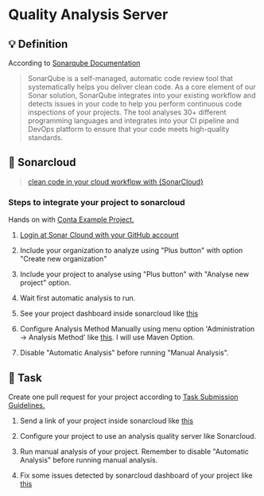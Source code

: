 Quality Analysis Server
====

## :bulb: Definition

According to [Sonarqube Documentation](https://docs.sonarqube.org/latest/)

> SonarQube is a self-managed, automatic code review tool that systematically helps you deliver clean code. As a core element of our Sonar solution, SonarQube integrates into your existing workflow and detects issues in your code to help you perform continuous code inspections of your projects. The tool analyses 30+ different programming languages and integrates into your CI pipeline and DevOps platform to ensure that your code meets high-quality standards.

## :hammer: Sonarcloud

> [clean code in your cloud workflow with {SonarCloud}](https://www.sonarsource.com/products/sonarcloud/.)

### Steps to integrate your project to sonarcloud

Hands on with [Conta Example Project.](https://github.com/persapiens/conta/issues/121)

1. [Login at Sonar Clound with your GitHub account](https://sonarcloud.io/login)

2. Include your organization to analyze using "Plus button" with option "Create new organization"

3. Include your project to analyse using "Plus button" with "Analyse new project" option.

4. Wait first automatic analysis to run. 

5. See your project dashboard inside sonarcloud like [this](https://sonarcloud.io/summary/overall?id=persapiens_conta)

6. Configure Analysis Method Manually using menu option 'Administration -> Analysis Method' like [this](https://sonarcloud.io/project/configuration?id=persapiens_conta&analysisMode=GitHubManual). I will use Maven Option.

7. Disable "Automatic Analysis" before running "Manual Analysis".


## :construction_worker: Task

Create one pull request for your project according to [Task Submission Guidelines.](../assessment.md#task-submission)

1. Send a link of your project inside sonarcloud like [this](https://sonarcloud.io/summary/overall?id=persapiens_conta)

2. Configure your project to use an analysis quality server like Sonarcloud. 

3. Run manual analysis of your project. Remember to disable "Automatic Analysis" before running manual analysis.

4. Fix some issues detected by sonarcloud dashboard of your project like [this](https://github.com/persapiens/conta/issues/121)